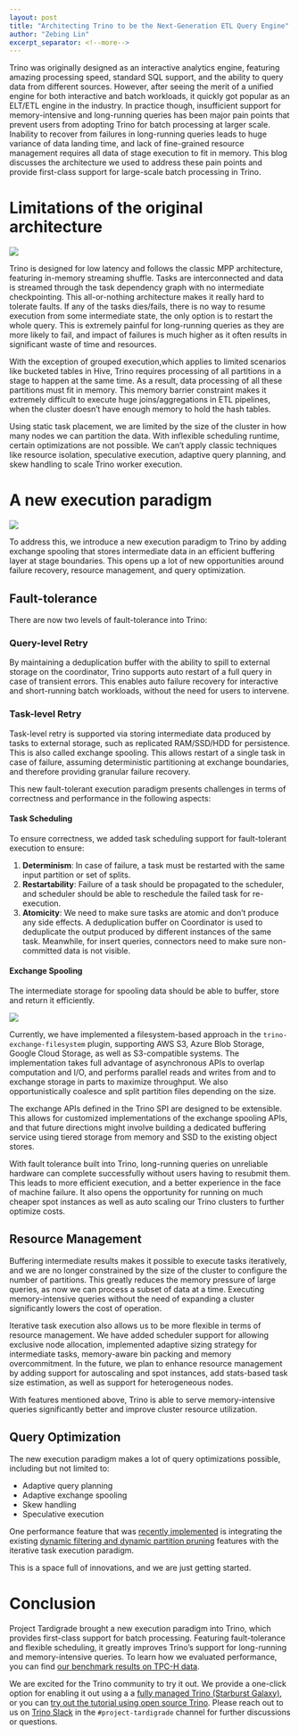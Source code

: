 ```yaml
---
layout: post
title: "Architecting Trino to be the Next-Generation ETL Query Engine"
author: "Zebing Lin"
excerpt_separator: <!--more-->
---
```


Trino was originally designed as an interactive analytics engine, featuring
amazing processing speed, standard SQL support, and the ability to query data
from different sources. However, after seeing the merit of a unified engine for
both interactive and batch workloads, it quickly got popular as an ELT/ETL
engine in the industry. In practice though, insufficient support for
memory-intensive and long-running queries has been major pain points that
prevent users from adopting Trino for batch processing at larger scale.
Inability to recover from failures in long-running queries leads to huge
variance of data landing time, and lack of fine-grained resource management
requires all data of stage execution to fit in memory. This blog discusses the
architecture we used to address these pain points and provide first-class
support for large-scale batch processing in Trino.

<!--more-->

# Limitations of the original architecture

![](/assets/blog/architecting-trino-next-gen-etl-engine/previous-architecture.png)

Trino is designed for low latency and follows the classic MPP architecture,
featuring in-memory streaming shuffle. Tasks are interconnected and data is
streamed through the task dependency graph with no intermediate checkpointing.
This all-or-nothing architecture makes it really hard to tolerate faults. If
any of the tasks dies/fails, there is no way to resume execution from some
intermediate state, the only option is to restart the whole query. This is
extremely painful for long-running queries as they are more likely to fail, and
impact of failures is much higher as it often results in significant waste of
time and resources.

With the exception of grouped execution,which applies to limited scenarios like
bucketed tables in Hive, Trino requires processing of all partitions in a stage
to happen at the same time. As a result, data processing of all these partitions
must fit in memory. This memory barrier constraint makes it extremely difficult
to execute huge joins/aggregations in ETL pipelines, when the cluster doesn’t
have enough memory to hold the hash tables.

Using static task placement, we are limited by the size of the cluster in how
many nodes we can partition the data. With inflexible scheduling runtime,
certain optimizations are not possible. We can’t apply classic techniques like resource
isolation, speculative execution, adaptive query planning, and skew handling to
scale Trino worker execution.

# A new execution paradigm

![](/assets/blog/architecting-trino-next-gen-etl-engine/current-architecture.png)

To address this, we introduce a new execution paradigm to Trino by adding
exchange spooling that stores intermediate data in an efficient buffering layer
at stage boundaries. This opens up a lot of new opportunities around failure
recovery, resource management, and query optimization.

## Fault-tolerance

There are now two levels of fault-tolerance into Trino:

### Query-level Retry

By maintaining a deduplication buffer with the ability to spill to external
storage on the coordinator, Trino supports auto restart of a full query in case
of transient errors. This enables auto failure recovery for interactive and
short-running batch workloads, without the need for users to intervene.

### Task-level Retry

Task-level retry is supported via storing intermediate data produced by tasks to
external storage, such as replicated RAM/SSD/HDD for persistence.
This is also called exchange spooling. This allows restart of a single task in
case of failure, assuming deterministic partitioning at exchange boundaries, and
therefore providing granular failure recovery.

This new fault-tolerant execution paradigm presents challenges in
terms of correctness and performance in the following aspects:

#### Task Scheduling

To ensure correctness, we added task scheduling support for fault-tolerant
execution to ensure:

1. **Determinism**: In case of failure, a task must be restarted with the same 
input partition or set of splits.
2. **Restartability**: Failure of a task should be propagated to the scheduler,
and scheduler should be able to reschedule the failed task for re-execution.
3. **Atomicity**: We need to make sure tasks are atomic and don’t produce any
side effects. A deduplication buffer on Coordinator is used to deduplicate the
output produced by different instances of the same task. Meanwhile, for insert
queries, connectors need to make sure non-committed data is not visible.

#### Exchange Spooling

The intermediate storage for spooling data should be able to buffer, store and
return it efficiently.

![](/assets/blog/architecting-trino-next-gen-etl-engine/exchange-spooling.png)

Currently, we have implemented a filesystem-based approach in the 
`trino-exchange-filesystem` plugin, supporting AWS S3, Azure Blob
Storage, Google Cloud Storage, as well as S3-compatible systems. The
implementation takes full advantage of asynchronous APIs to overlap
computation and I/O, and performs parallel reads and writes from and to exchange
storage in parts to maximize throughput. We also opportunistically coalesce and
split partition files depending on the size. 

The exchange APIs defined in the Trino SPI are designed to be extensible. This 
allows for customized implementations of the exchange spooling APIs, and that 
future directions might involve building a dedicated buffering service using 
tiered storage from memory and SSD to the existing object stores.

With fault tolerance built into Trino, long-running queries on unreliable 
hardware can complete successfully without users having to resubmit them. This 
leads to more efficient execution, and a better experience in the face of 
machine failure. It also opens the opportunity for running on much cheaper spot
instances as well as auto scaling our Trino clusters to further optimize costs.

## Resource Management

Buffering intermediate results makes it possible to execute tasks iteratively,
and we are no longer constrained by the size of the cluster to configure the
number of partitions. This greatly reduces the memory pressure of large queries,
as now we can process a subset of data at a time. Executing memory-intensive
queries without the need of expanding a cluster significantly lowers the cost of
operation.

Iterative task execution also allows us to be more flexible in terms of resource
management. We have added scheduler support for allowing exclusive node
allocation, implemented adaptive sizing strategy for intermediate tasks,
memory-aware bin packing and memory overcommitment. In the future, we plan to
enhance resource management by adding support for autoscaling and spot
instances, add stats-based task size estimation, as well as support for
heterogeneous nodes.

With features mentioned above, Trino is able to serve memory-intensive queries
significantly better and improve cluster resource utilization.

## Query Optimization

The new execution paradigm makes a lot of query optimizations possible,
including but not limited to:

* Adaptive query planning
* Adaptive exchange spooling
* Skew handling
* Speculative execution

One performance feature that was
[recently implemented](https://trino.io/docs/current/release/release-392.html)
is integrating the existing
[dynamic filtering and dynamic partition pruning](https://trino.io/episodes/11.html)
features with the iterative task execution paradigm.

This is a space full of innovations, and we are just getting started.

# Conclusion

Project Tardigrade brought a new execution paradigm into Trino, which provides
first-class support for batch processing. Featuring fault-tolerance and flexible
scheduling, it greatly improves Trino’s support for long-running and
memory-intensive queries. To learn how we evaluated performance, you can find
[our benchmark results on TPC-H data](https://www.starburst.io/blog/a-better-solution-for-managing-and-maintaining-data-pipelines-now-in-public-preview/).

We are excited for the Trino community to try it out. We provide a one-click
option for enabling it out using a a [fully managed Trino (Starburst Galaxy)](https://www.starburst.io/platform/starburst-galaxy/),
or you can [try out the tutorial using open source Trino](https://github.com/bitsondatadev/trino-getting-started/tree/main/kubernetes/tardigrade-eks).
Please reach out to us on [Trino Slack](https://trino.io/slack.html) in the 
`#project-tardigrade` channel for further discussions or questions.